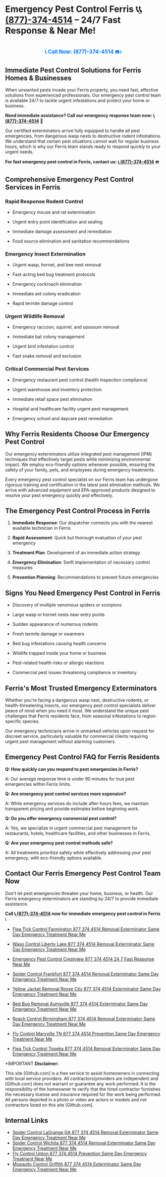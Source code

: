 # Emergency Pest Control Ferris 📞[📞 (877)-374-4514](https://pest-control-4514.netlify.app) – 24/7 Fast Response & Near Me! 
# 

<p align="center" style="font-size: 1.2em; font-weight: bold; margin: 20px 0;">
  <a href="https://pest-control-4514.netlify.app" target="_blank" style="color: #007BFF; text-decoration: none;">📞 Call Now: (877)-374-4514 ☎️💧</a>
</p>

## Immediate Pest Control Solutions for Ferris Homes & Businesses

When unwanted pests invade your Ferris property, you need fast, effective solutions from experienced professionals. Our emergency pest control team is available 24/7 to tackle urgent infestations and protect your home or business.

**Need immediate assistance? Call our emergency response team now: [📞 (877)-374-4514](https://pest-control-4514.netlify.app)** 📱

Our certified exterminators arrive fully equipped to handle all pest emergencies, from dangerous wasp nests to destructive rodent infestations. We understand that certain pest situations cannot wait for regular business hours, which is why our Ferris team stands ready to respond quickly to your urgent needs.

**For fast emergency pest control in Ferris, contact us: [📞 (877)-374-4514](https://pest-control-4514.netlify.app)** ☎️

## Comprehensive Emergency Pest Control Services in Ferris

### Rapid Response Rodent Control

- Emergency mouse and rat extermination  

- Urgent entry point identification and sealing  

- Immediate damage assessment and remediation  

- Food source elimination and sanitation recommendations  

### Emergency Insect Extermination

- Urgent wasp, hornet, and bee nest removal  

- Fast-acting bed bug treatment protocols  

- Emergency cockroach elimination  

- Immediate ant colony eradication  

- Rapid termite damage control  

### Urgent Wildlife Removal

- Emergency raccoon, squirrel, and opossum removal  

- Immediate bat colony management  

- Urgent bird infestation control  

- Fast snake removal and exclusion  

### Critical Commercial Pest Services

- Emergency restaurant pest control (health inspection compliance)  

- Urgent warehouse and inventory protection  

- Immediate retail space pest elimination  

- Hospital and healthcare facility urgent pest management  

- Emergency school and daycare pest remediation  

## Why Ferris Residents Choose Our Emergency Pest Control

Our emergency exterminators utilize integrated pest management (IPM) techniques that effectively target pests while minimizing environmental impact. We employ eco-friendly options whenever possible, ensuring the safety of your family, pets, and employees during emergency treatments.

Every emergency pest control specialist on our Ferris team has undergone rigorous training and certification in the latest pest elimination methods. We arrive with advanced equipment and EPA-approved products designed to resolve your pest emergency quickly and effectively.

## The Emergency Pest Control Process in Ferris

1. **Immediate Response**: Our dispatcher connects you with the nearest available technician in Ferris  

2. **Rapid Assessment**: Quick but thorough evaluation of your pest emergency  

3. **Treatment Plan**: Development of an immediate action strategy  

4. **Emergency Elimination**: Swift implementation of necessary control measures  

5. **Prevention Planning**: Recommendations to prevent future emergencies  

## Signs You Need Emergency Pest Control in Ferris

- Discovery of multiple venomous spiders or scorpions  

- Large wasp or hornet nests near entry points  

- Sudden appearance of numerous rodents  

- Fresh termite damage or swarmers  

- Bed bug infestations causing health concerns  

- Wildlife trapped inside your home or business  

- Pest-related health risks or allergic reactions  

- Commercial pest issues threatening compliance or inventory  

## Ferris's Most Trusted Emergency Exterminators

Whether you're facing a dangerous wasp nest, destructive rodents, or health-threatening insects, our emergency pest control specialists deliver peace of mind when you need it most. We understand the unique pest challenges that Ferris residents face, from seasonal infestations to region-specific species.

Our emergency technicians arrive in unmarked vehicles upon request for discreet service, particularly valuable for commercial clients requiring urgent pest management without alarming customers.

## Emergency Pest Control FAQ for Ferris Residents

**Q: How quickly can you respond to pest emergencies in Ferris?**  

A: Our average response time is under 90 minutes for true pest emergencies within Ferris limits.

**Q: Are emergency pest control services more expensive?**  

A: While emergency services do include after-hours fees, we maintain transparent pricing and provide estimates before beginning work.

**Q: Do you offer emergency commercial pest control?**  

A: Yes, we specialize in urgent commercial pest management for restaurants, hotels, healthcare facilities, and other businesses in Ferris.

**Q: Are your emergency pest control methods safe?**  

A: All treatments prioritize safety while effectively addressing your pest emergency, with eco-friendly options available.

## Contact Our Ferris Emergency Pest Control Team Now

Don't let pest emergencies threaten your home, business, or health. Our Ferris emergency exterminators are standing by 24/7 to provide immediate assistance.

**Call [📞 (877)-374-4514](https://pest-control-4514.netlify.app) now for immediate emergency pest control in Ferris** 📞


- [Flea Tick Control Farmington 877 374 4514 Removal Exterminator Same Day Emergency Treatment Near Me](https://github.com/allyoucaneatsushiin/plumbing-texas/blob/main/Flea-Tick-Control-Farmington-877-374-4514-Removal-Exterminator-Same-Day-Emergency-Treatment-Near-Me.md)
- [Wasp Control Liberty Lake 877 374 4514 Removal Exterminator Same Day Emergency Treatment Near Me](https://github.com/allyoucaneatsushiin/plumbing-texas/blob/main/Wasp-Control-Liberty-Lake-877-374-4514-Removal-Exterminator-Same-Day-Emergency-Treatment-Near-Me.md)
- [Emergency Pest Control Crestview 877 374 4514 24 7 Fast Response Near Me](https://github.com/allyoucaneatsushiin/plumbing-texas/blob/main/Emergency-Pest-Control-Crestview-877-374-4514-24-7-Fast-Response-Near-Me.md)


- [Spider Control Frankfort 877 374 4514 Removal Exterminator Same Day Emergency Treatment Near Me](https://github.com/allyoucaneatsushiin/plumbing-texas/blob/main/Spider-Control-Frankfort-877-374-4514-Removal-Exterminator-Same-Day-Emergency-Treatment-Near-Me.md)
- [Yellow Jacket Removal Royse City 877 374 4514 Exterminator Same Day Emergency Treatment Near Me](https://github.com/allyoucaneatsushiin/plumbing-texas/blob/main/Yellow-Jacket-Removal-Royse-City-877-374-4514-Exterminator-Same-Day-Emergency-Treatment-Near-Me.md)
- [Bed Bug Removal Aumsville 877 374 4514 Exterminator Same Day Emergency Treatment Near Me](https://github.com/allyoucaneatsushiin/plumbing-texas/blob/main/Bed-Bug-Removal-Aumsville-877-374-4514-Exterminator-Same-Day-Emergency-Treatment-Near-Me.md)


- [Roach Control Birmingham 877 374 4514 Removal Exterminator Same Day Emergency Treatment Near Me](https://github.com/allyoucaneatsushiin/plumbing-texas/blob/main/Roach-Control-Birmingham-877-374-4514-Removal-Exterminator-Same-Day-Emergency-Treatment-Near-Me.md)
- [Fly Control Maryville TN 877 374 4514 Prevention Same Day Emergency Treatment Near Me](https://github.com/allyoucaneatsushiin/plumbing-texas/blob/main/Fly-Control-Maryville-TN-877-374-4514-Prevention-Same-Day-Emergency-Treatment-Near-Me.md)
- [Flea Tick Control Topeka 877 374 4514 Removal Exterminator Same Day Emergency Treatment Near Me](https://github.com/allyoucaneatsushiin/plumbing-texas/blob/main/Flea-Tick-Control-Topeka-877-374-4514-Removal-Exterminator-Same-Day-Emergency-Treatment-Near-Me.md)


*IMPORTANT **Disclaimer:**  

This site [Github.com] is a free service to assist homeowners in connecting with local service providers. All contractors/providers are independent and [Github.com] does not warrant or guarantee any work performed. It is the responsibility of the homeowner to verify that the hired contractor furnishes the necessary license and insurance required for the work being performed. All persons depicted in a photo or video are actors or models and not contractors listed on this site [Github.com].


## Internal Links
- [Spider Control LaGrange GA 877 374 4514 Removal Exterminator Same Day Emergency Treatment Near Me](https://github.com/allyoucaneatsushiin/plumbing-texas/blob/main/Spider-Control-LaGrange-GA-877-374-4514-Removal-Exterminator-Same-Day-Emergency-Treatment-Near-Me.md)
- [Spider Control Wichita 877 374 4514 Removal Exterminator Same Day Emergency Treatment Near Me](https://github.com/allyoucaneatsushiin/plumbing-texas/blob/main/Spider-Control-Wichita-877-374-4514-Removal-Exterminator-Same-Day-Emergency-Treatment-Near-Me.md)
- [Fly Control Upton 877 374 4514 Prevention Same Day Emergency Treatment Near Me](https://github.com/allyoucaneatsushiin/plumbing-texas/blob/main/Fly-Control-Upton-877-374-4514-Prevention-Same-Day-Emergency-Treatment-Near-Me.md)
- [Mosquito Control Griffith 877 374 4514 Exterminator Same Day Emergency Treatment Near Me](https://github.com/allyoucaneatsushiin/plumbing-texas/blob/main/Mosquito-Control-Griffith-877-374-4514-Exterminator-Same-Day-Emergency-Treatment-Near-Me.md)
